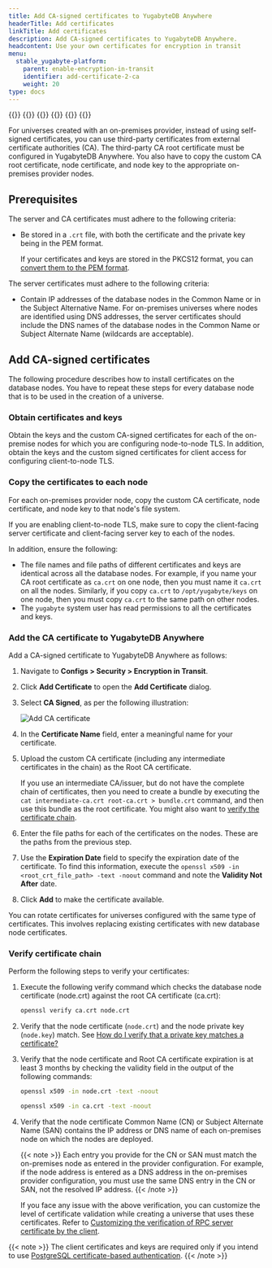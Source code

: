 ```yaml
---
title: Add CA-signed certificates to YugabyteDB Anywhere
headerTitle: Add certificates
linkTitle: Add certificates
description: Add CA-signed certificates to YugabyteDB Anywhere.
headcontent: Use your own certificates for encryption in transit
menu:
  stable_yugabyte-platform:
    parent: enable-encryption-in-transit
    identifier: add-certificate-2-ca
    weight: 20
type: docs
---
```


{{<tabs>}}
{{<tabitem href="../add-certificate-self/" text="Self-Signed" >}}
{{<tabitem href="../add-certificate-ca/" text="CA-Signed" active="true" >}}
{{<tabitem href="../add-certificate-hashicorp/" text="Hashicorp Vault" >}}
{{<tabitem href="../add-certificate-kubernetes/" text="Kubernetes cert-manager" >}}
{{</tabs>}}

For universes created with an on-premises provider, instead of using self-signed certificates, you can use third-party certificates from external certificate authorities (CA). The third-party CA root certificate must be configured in YugabyteDB Anywhere. You also have to copy the custom CA root certificate, node certificate, and node key to the appropriate on-premises provider nodes.

## Prerequisites

The server and CA certificates must adhere to the following criteria:

- Be stored in a `.crt` file, with both the certificate and the private key being in the PEM format.

  If your certificates and keys are stored in the PKCS12 format, you can [convert them to the PEM format](#convert-certificates-and-keys-from-pkcs12-to-pem-format).

The server certificates must adhere to the following criteria:

- Contain IP addresses of the database nodes in the Common Name or in the Subject Alternative Name. For on-premises universes where nodes are identified using DNS addresses, the server certificates should include the DNS names of the database nodes in the Common Name or Subject Alternate Name (wildcards are acceptable).

## Add CA-signed certificates

The following procedure describes how to install certificates on the database nodes. You have to repeat these steps for every database node that is to be used in the creation of a universe.

### Obtain certificates and keys

Obtain the keys and the custom CA-signed certificates for each of the on-premise nodes for which you are configuring node-to-node TLS. In addition, obtain the keys and the custom signed certificates for client access for configuring client-to-node TLS.

### Copy the certificates to each node

For each on-premises provider node, copy the custom CA certificate, node certificate, and node key to that node's file system.

If you are enabling client-to-node TLS, make sure to copy the client-facing server certificate and client-facing server key to each of the nodes.

In addition, ensure the following:

- The file names and file paths of different certificates and keys are identical across all the database nodes. For example, if you name your CA root certificate as `ca.crt` on one node, then you must name it `ca.crt` on all the nodes. Similarly, if you copy `ca.crt` to `/opt/yugabyte/keys` on one node, then you must copy `ca.crt` to the same path on other nodes.
- The `yugabyte` system user has read permissions to all the certificates and keys.

### Add the CA certificate to YugabyteDB Anywhere

Add a CA-signed certificate to YugabyteDB Anywhere as follows:

1. Navigate to **Configs > Security > Encryption in Transit**.

1. Click **Add Certificate** to open the **Add Certificate** dialog.

1. Select **CA Signed**, as per the following illustration:

    ![Add CA certificate](/images/yp/encryption-in-transit/add-cert.png)

1. In the **Certificate Name** field, enter a meaningful name for your certificate.

1. Upload the custom CA certificate (including any intermediate certificates in the chain) as the Root CA certificate.

    If you use an intermediate CA/issuer, but do not have the complete chain of certificates, then you need to create a bundle by executing the `cat intermediate-ca.crt root-ca.crt > bundle.crt` command, and then use this bundle as the root certificate. You might also want to [verify the certificate chain](#verify-certificate-chain).

1. Enter the file paths for each of the certificates on the nodes. These are the paths from the previous step.

1. Use the **Expiration Date** field to specify the expiration date of the certificate. To find this information, execute the `openssl x509 -in <root_crt_file_path> -text -noout` command and note the **Validity Not After** date.

1. Click **Add** to make the certificate available.

You can rotate certificates for universes configured with the same type of certificates. This involves replacing existing certificates with new database node certificates.

### Verify certificate chain

Perform the following steps to verify your certificates:

1. Execute the following verify command which checks the database node certificate (node.crt) against the root CA certificate (ca.crt):

    ```sh
    openssl verify ca.crt node.crt
    ```

1. Verify that the node certificate (`node.crt`) and the node private key (`node.key`) match. See [How do I verify that a private key matches a certificate?](https://www.ssl247.com/knowledge-base/detail/how-do-i-verify-that-a-private-key-matches-a-certificate-openssl-1527076112539/ka03l0000015hscaay/)

1. Verify that the node certificate and Root CA certificate expiration is at least 3 months by checking the validity field in the output of the following commands:

    ```sh
    openssl x509 -in node.crt -text -noout
    ```

    ```sh
    openssl x509 -in ca.crt -text -noout
    ```

1. Verify that the node certificate Common Name (CN) or Subject Alternate Name  (SAN) contains the IP address or DNS name of each on-premises node on which the nodes are deployed.

    {{< note >}}
Each entry you provide for the CN or SAN must match the on-premises node as entered in the provider configuration. For example, if the node address is entered as a DNS address in the on-premises provider configuration, you must use the same DNS entry in the CN or SAN, not the resolved IP address.
    {{< /note >}}

    If you face any issue with the above verification, you can customize the level of certificate validation while creating a universe that uses these certificates. Refer to [Customizing the verification of RPC server certificate by the client](https://www.yugabyte.com/blog/yugabytedb-server-to-server-encryption/#customizing-the-verification-of-rpc-server-certificate-by-the-client).

{{< note >}}
The client certificates and keys are required only if you intend to use [PostgreSQL certificate-based authentication](https://www.postgresql.org/docs/current/auth-pg-hba-conf.html#:~:text=independent%20authentication%20option-,clientcert,-%2C%20which%20can%20be).
{{< /note >}}
